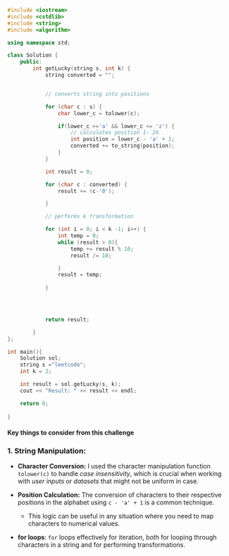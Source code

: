 

```C++
#include <iostream>
#include <cstdlib>
#include <string>
#include <algorithm>

using namespace std;

class Solution {
	public:
		int getLucky(string s, int k) {
			string converted = "";


			// converts string into positions 

			for (char c : s) {
				char lower_c = tolower(c);

				if(lower_c >='a' && lower_c <= 'z') {
					// calculates position 1- 26 
					int position = lower_c - 'a' + 1;
					converted += to_string(position);
				}
			}

			int result = 0;

			for (char c : converted) {
				result += (c-'0');

			}

			// performs k transformation 

			for (int i = 0; i < k -1; i++) {
				int temp = 0;
				while (result > 0){
					temp += result % 10;
					result /= 10;

				}
				result = temp; 
				
			}

 


			return result;

		}
};

int main(){
	Solution sol;
	string s ="leetcode";
	int k = 2; 

	int result = sol.getLucky(s, k);
	cout << "Result: " << result << endl;

	return 0;
	
}
```

#### Key things to consider from this challenge

### 1. **String Manipulation:**

- **Character Conversion:** I used the character manipulation function `tolower(c)` to handle *case insensitivity*, which is crucial when working with *user inputs* or *datasets* that might not be uniform in case.
- **Position Calculation:** The conversion of characters to their respective positions in the alphabet using `c - 'a' + 1` is a common technique.
	- This logic can be useful in any situation where you need to map characters to numerical values.

- **for loops**: `for` loops effectively for iteration, both for looping through characters in a string and for performing transformations.
